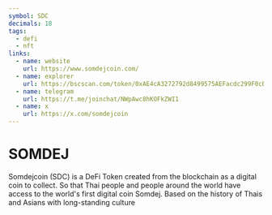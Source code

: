 ```yaml
---
symbol: SDC
decimals: 18
tags:
  - defi
  - nft
links:
  - name: website
    url: https://www.somdejcoin.com/
  - name: explorer
    url: https://bscscan.com/token/0xAE4cA3272792d8499575AEFacdc299F0cBdc9270
  - name: telegram
    url: https://t.me/joinchat/NWpAwc8hKOFkZWI1
  - name: x
    url: https://x.com/somdejcoin
---
```


# SOMDEJ

Somdejcoin (SDC) is a DeFi Token created from the blockchain as a digital coin to collect. So that Thai people and people around the world have access to the world's first digital coin Somdej. Based on the history of Thais and Asians with long-standing culture
